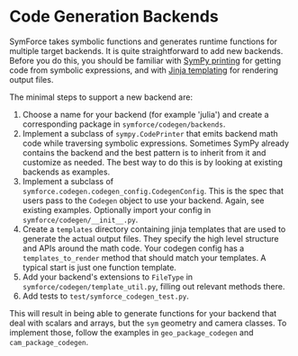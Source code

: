# Code Generation Backends

SymForce takes symbolic functions and generates runtime functions for multiple target backends. It is quite straightforward to add new backends. Before you do this, you should be familiar with [SymPy printing](https://docs.sympy.org/latest/modules/printing.html) for getting code from symbolic expressions, and with [Jinja templating](https://realpython.com/primer-on-jinja-templating/) for rendering output files.

The minimal steps to support a new backend are:

 1. Choose a name for your backend (for example 'julia') and create a corresponding package in `symforce/codegen/backends`.
 2. Implement a subclass of `sympy.CodePrinter` that emits backend math code while traversing symbolic expressions. Sometimes SymPy already contains the backend and the best pattern is to inherit from it and customize as needed. The best way to do this is by looking at existing backends as examples.
 3. Implement a subclass of `symforce.codegen.codegen_config.CodegenConfig`. This is the spec that users pass to the `Codegen` object to use your backend. Again, see existing examples. Optionally import your config in `symforce/codegen/__init__.py`.
 4. Create a `templates` directory containing jinja templates that are used to generate the actual output files. They specify the high level structure and APIs around the math code. Your codegen config has a `templates_to_render` method that should match your templates. A typical start is just one function template.
 5. Add your backend's extensions to `FileType` in `symforce/codegen/template_util.py`, filling out relevant methods there.
 6. Add tests to `test/symforce_codegen_test.py`.

This will result in being able to generate functions for your backend that deal with scalars and arrays, but the `sym` geometry and camera classes. To implement those, follow the examples in `geo_package_codegen` and `cam_package_codegen`.
